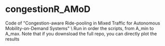 # congestionR_AMoD
Code of "Congestion-aware Ride-pooling in Mixed Traffic for Autonomous Mobility-on-Demand Systems" 
\\
Run in order the scripts, from A_min to A_max. Note that if you downsload the full repo, you can directly plot the results 
